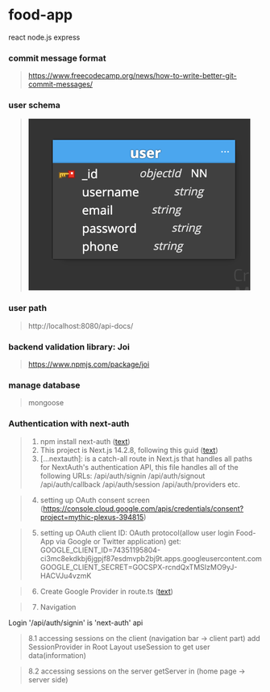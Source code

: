 # food-app
react  node.js express


### commit message format
> https://www.freecodecamp.org/news/how-to-write-better-git-commit-messages/

### user schema
> ![alt text](userSchema.png)


### user path
> http://localhost:8080/api-docs/


### backend validation library: Joi 
> https://www.npmjs.com/package/joi

### manage database
> mongoose


### Authentication with next-auth
> 1. npm install next-auth ([text](https://next-auth.js.org/getting-started/example))
> 2. This project is Next.js 14.2.8, following this guid ([text](https://next-auth.js.org/configuration/initialization#route-handlers-app))
> 3. [...nextauth]: is a catch-all route in Next.js that handles all paths for NextAuth's authentication API, this file handles all of
the following URLs: 
/api/auth/signin
/api/auth/signout
/api/auth/callback
/api/auth/session
/api/auth/providers
etc.

> 4. setting up OAuth consent screen (https://console.cloud.google.com/apis/credentials/consent?project=mythic-plexus-394815)

> 5. setting up OAuth client ID: OAuth protocol(allow user login Food-App via Google or Twitter application)
get: 
    GOOGLE_CLIENT_ID=74351195804-ci3mc8ekdkbj6jgpjf87esdmvpb2bj9t.apps.googleusercontent.com
     GOOGLE_CLIENT_SECRET=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

> 6. Create Google Provider in route.ts ([text](https://next-auth.js.org/providers/google))

> 7. Navigation
<Link href='/api/auth/signin'>Login</Link>
'/api/auth/signin' is 'next-auth' api

> 8.1 accessing sessions on the client (navigation bar -> client part)
add SessionProvider in Root Layout
useSession to get user data(information)

> 8.2 accessing sessions on the server
getServer in (home page -> server side)









